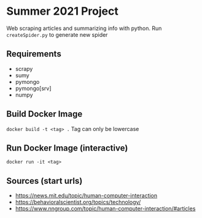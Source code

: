 # Summer 2021 Project
Web scraping articles and summarizing info with python. Run `createSpider.py` to generate new spider
## Requirements
* scrapy
* sumy
* pymongo
* pymongo[srv]
* numpy
## Build Docker Image
`docker build -t <tag> .` Tag can only be lowercase
## Run Docker Image (interactive)
`docker run -it <tag>`
## Sources (start urls)
* https://news.mit.edu/topic/human-computer-interaction
* https://behavioralscientist.org/topics/technology/
* https://www.nngroup.com/topic/human-computer-interaction/#articles
